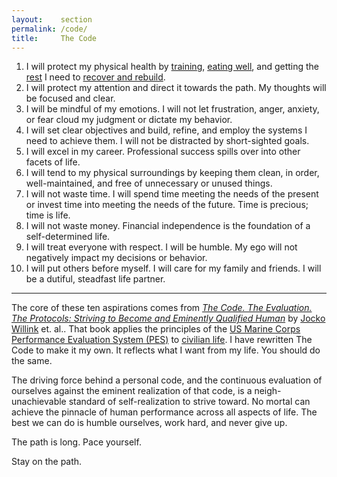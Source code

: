 ```yaml
---
layout:    section
permalink: /code/
title:     The Code
---
```


1. I will protect my physical health by [training][1], [eating well][2], and getting the [rest][3] I need to [recover and rebuild][4].
2. I will protect my attention and direct it towards the path. My thoughts will be focused and clear.
3. I will be mindful of my emotions. I will not let frustration, anger, anxiety, or fear cloud my judgment or dictate my behavior.
4. I will set clear objectives and build, refine, and employ the systems I need to achieve them. I will not be distracted by short-sighted goals.
5. I will excel in my career. Professional success spills over into other facets of life.
6. I will tend to my physical surroundings by keeping them clean, in order, well-maintained, and free of unnecessary or unused things.
7. I will not waste time. I will spend time meeting the needs of the present or invest time into meeting the needs of the future. Time is precious; time is life.
8. I will not waste money. Financial independence is the foundation of a self-determined life.
9. I will treat everyone with respect. I will be humble. My ego will not negatively impact my decisions or behavior.
10. I will put others before myself. I will care for my family and friends. I will be a dutiful, steadfast life partner.

* * *

The core of these ten aspirations comes from [_The Code. The Evaluation. The Protocols: Striving to Become and Eminently Qualified Human_][5] by [Jocko Willink][6] et. al..
That book applies the principles of the [US Marine Corps Performance Evaluation System (PES)][7] to [civilian life][8].
I have rewritten The Code to make it my own.
It reflects what I want from my life.
You should do the same.

The driving force behind a personal code, and the continuous evaluation of ourselves against the eminent realization of that code, is a neigh-unachievable standard of self-realization to strive toward.
No mortal can achieve the pinnacle of human performance across all aspects of life.
The best we can do is humble ourselves, work hard, and never give up.

The path is long. Pace yourself.

Stay on the path.

[1]: /codex/training/
[2]: /codex/nutrition/
[3]: /codex/sleep/
[4]: /codex/recovery/
[5]: https://www.jockopublishing.com/the-code-the-evalution-the-protocol
[6]: https://jocko.com/
[7]: https://www.marines.mil/News/Publications/MCPEL/Tag/90159/performance-evaluation-system/
[8]: https://jockopodcast.com/2020/04/21/226-the-code-the-evaluation-the-protocols-the-path-with-dave-berke/
